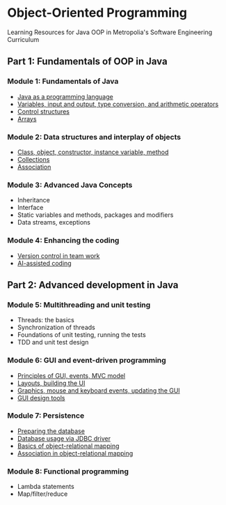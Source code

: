 # Object-Oriented Programming
Learning Resources for Java OOP in Metropolia's Software Engineering Curriculum

## Part 1: Fundamentals of OOP in Java

### Module 1: Fundamentals of Java
- [Java as a programming language](1.1_Java_as_a_programming_language.md)
- [Variables, input and output, type conversion, and arithmetic operators](1.2._Variables,_input_and_output,_type_conversion,_and_arithmetic_operators.md)
- [Control structures](1.3_Control_structures.md)
- [Arrays](1.4_Arrays.md)

### Module 2: Data structures and interplay of objects
- [Class, object, constructor, instance variable, method](2.1_Class_object_constructor_instance_variable_method.md)
- [Collections](2.2_Collections.md)
- [Association](2.3_Association.md)

### Module 3: Advanced Java Concepts
- Inheritance
- Interface
- Static variables and methods, packages and modifiers
- Data streams, exceptions

### Module 4: Enhancing the coding
- [Version control in team work](4.1_Version_control_in_team_work.md)
- [AI-assisted coding](4.2_AI-assisted_coding.md)

## Part 2: Advanced development in Java

### Module 5: Multithreading and unit testing
- Threads: the basics
- Synchronization of threads
- Foundations of unit testing, running the tests
- TDD and unit test design

### Module 6: GUI and event-driven programming
- [Principles of GUI, events, MVC model](6.1_Principles_of_GUI,_events,_MVC_model.md)
- [Layouts, building the UI](6.2_Layouts,_building_the_UI.md)
- [Graphics, mouse and keyboard events, updating the GUI](6.3_Graphics,_mouse_and_keyboard_events,_updating_the_GUI.md)
- [GUI design tools](6.4_GUI_design_tools.md)

### Module 7: Persistence
- [Preparing the database](7.1_Preparing_the_database_and_the_connection.md)
- [Database usage via JDBC driver](7.2_Database_usage_via_JDBC_driver.md)
- [Basics of object-relational mapping](7.3_Basics_of_object-relational_mapping.md)
- [Association in object-relational mapping](7.4_Association_in_object-relational_mapping.md)

### Module 8: Functional programming
- Lambda statements
- Map/filter/reduce
